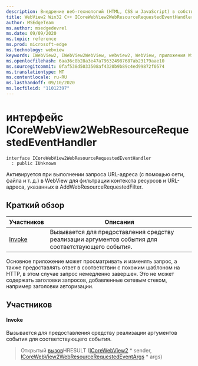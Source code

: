 ```yaml
---
description: Внедрение веб-технологий (HTML, CSS и JavaScript) в собственные приложения с помощью элемента управления Microsoft Edge WebView2
title: WebView2 Win32 C++ ICoreWebView2WebResourceRequestedEventHandler
author: MSEdgeTeam
ms.author: msedgedevrel
ms.date: 09/09/2020
ms.topic: reference
ms.prod: microsoft-edge
ms.technology: webview
keywords: IWebView2, IWebView2WebView, webview2, WebView, приложения Win32, Win32, EDGE, ICoreWebView2, ICoreWebView2Controller, управление браузером, EDGE HTML, ICoreWebView2WebResourceRequestedEventHandler
ms.openlocfilehash: 6aa36c8b28a3e47a796324987687ab23179aae10
ms.sourcegitcommit: 0faf538d5033508af4320b9b89c4ed99872f0574
ms.translationtype: MT
ms.contentlocale: ru-RU
ms.lasthandoff: 09/10/2020
ms.locfileid: "11012397"
---
```

# интерфейс ICoreWebView2WebResourceRequestedEventHandler 

```
interface ICoreWebView2WebResourceRequestedEventHandler
  : public IUnknown
```

Активируется при выполнении запроса URL-адреса (с помощью сети, файла и т. д.) в WebView для фильтрации контекста ресурсов и URL-адреса, указанных в AddWebResourceRequestedFilter.

## Краткий обзор

 Участников                        | Описания
--------------------------------|---------------------------------------------
[Invoke](#invoke) | Вызывается для предоставления средству реализации аргументов события для соответствующего события.

Основное приложение может просматривать и изменять запрос, а также предоставлять ответ в соответствии с похожим шаблоном на HTTP, в этом случае запрос немедленно завершен. Это не может содержать заголовки запросов, добавленные сетевым стеком, например заголовки авторизации.

## Участников

#### Invoke 

Вызывается для предоставления средству реализации аргументов события для соответствующего события.

> Открытый [вызов](#invoke)HRESULT ([ICoreWebView2](icorewebview2.md) * sender, [ICoreWebView2WebResourceRequestedEventArgs](icorewebview2webresourcerequestedeventargs.md) * args)

